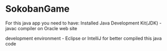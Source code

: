 # SokobanGame

For this java app you need to have:
Installed Java Development Kit(JDK) - javac compiler on Oracle web site

development environment - Eclipse or IntelliJ for better compiled this java code


